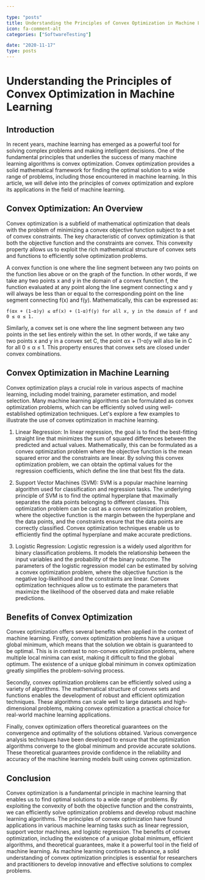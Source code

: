 ```yaml
---

type: "posts"
title: Understanding the Principles of Convex Optimization in Machine Learning
icon: fa-comment-alt
categories: ["SoftwareTesting"]

date: "2020-11-17"
type: posts
---
```





# Understanding the Principles of Convex Optimization in Machine Learning

## Introduction

In recent years, machine learning has emerged as a powerful tool for solving complex problems and making intelligent decisions. One of the fundamental principles that underlies the success of many machine learning algorithms is convex optimization. Convex optimization provides a solid mathematical framework for finding the optimal solution to a wide range of problems, including those encountered in machine learning. In this article, we will delve into the principles of convex optimization and explore its applications in the field of machine learning.

## Convex Optimization: An Overview

Convex optimization is a subfield of mathematical optimization that deals with the problem of minimizing a convex objective function subject to a set of convex constraints. The key characteristic of convex optimization is that both the objective function and the constraints are convex. This convexity property allows us to exploit the rich mathematical structure of convex sets and functions to efficiently solve optimization problems.

A convex function is one where the line segment between any two points on the function lies above or on the graph of the function. In other words, if we take any two points x and y in the domain of a convex function f, the function evaluated at any point along the line segment connecting x and y will always be less than or equal to the corresponding point on the line segment connecting f(x) and f(y). Mathematically, this can be expressed as:

```
f(αx + (1-α)y) ≤ αf(x) + (1-α)f(y) for all x, y in the domain of f and 0 ≤ α ≤ 1.
```

Similarly, a convex set is one where the line segment between any two points in the set lies entirely within the set. In other words, if we take any two points x and y in a convex set C, the point αx + (1-α)y will also lie in C for all 0 ≤ α ≤ 1. This property ensures that convex sets are closed under convex combinations.

## Convex Optimization in Machine Learning

Convex optimization plays a crucial role in various aspects of machine learning, including model training, parameter estimation, and model selection. Many machine learning algorithms can be formulated as convex optimization problems, which can be efficiently solved using well-established optimization techniques. Let's explore a few examples to illustrate the use of convex optimization in machine learning.

1. Linear Regression: In linear regression, the goal is to find the best-fitting straight line that minimizes the sum of squared differences between the predicted and actual values. Mathematically, this can be formulated as a convex optimization problem where the objective function is the mean squared error and the constraints are linear. By solving this convex optimization problem, we can obtain the optimal values for the regression coefficients, which define the line that best fits the data.

2. Support Vector Machines (SVM): SVM is a popular machine learning algorithm used for classification and regression tasks. The underlying principle of SVM is to find the optimal hyperplane that maximally separates the data points belonging to different classes. This optimization problem can be cast as a convex optimization problem, where the objective function is the margin between the hyperplane and the data points, and the constraints ensure that the data points are correctly classified. Convex optimization techniques enable us to efficiently find the optimal hyperplane and make accurate predictions.

3. Logistic Regression: Logistic regression is a widely used algorithm for binary classification problems. It models the relationship between the input variables and the probability of the binary outcome. The parameters of the logistic regression model can be estimated by solving a convex optimization problem, where the objective function is the negative log-likelihood and the constraints are linear. Convex optimization techniques allow us to estimate the parameters that maximize the likelihood of the observed data and make reliable predictions.

## Benefits of Convex Optimization

Convex optimization offers several benefits when applied in the context of machine learning. Firstly, convex optimization problems have a unique global minimum, which means that the solution we obtain is guaranteed to be optimal. This is in contrast to non-convex optimization problems, where multiple local minima can exist, making it difficult to find the global optimum. The existence of a unique global minimum in convex optimization greatly simplifies the problem-solving process.

Secondly, convex optimization problems can be efficiently solved using a variety of algorithms. The mathematical structure of convex sets and functions enables the development of robust and efficient optimization techniques. These algorithms can scale well to large datasets and high-dimensional problems, making convex optimization a practical choice for real-world machine learning applications.

Finally, convex optimization offers theoretical guarantees on the convergence and optimality of the solutions obtained. Various convergence analysis techniques have been developed to ensure that the optimization algorithms converge to the global minimum and provide accurate solutions. These theoretical guarantees provide confidence in the reliability and accuracy of the machine learning models built using convex optimization.

## Conclusion

Convex optimization is a fundamental principle in machine learning that enables us to find optimal solutions to a wide range of problems. By exploiting the convexity of both the objective function and the constraints, we can efficiently solve optimization problems and develop robust machine learning algorithms. The principles of convex optimization have found applications in various machine learning tasks such as linear regression, support vector machines, and logistic regression. The benefits of convex optimization, including the existence of a unique global minimum, efficient algorithms, and theoretical guarantees, make it a powerful tool in the field of machine learning. As machine learning continues to advance, a solid understanding of convex optimization principles is essential for researchers and practitioners to develop innovative and effective solutions to complex problems.